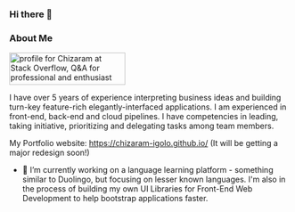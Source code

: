 ### Hi there 👋 

### About Me

<a href="https://stackoverflow.com/users/11838606/chizaram"><img src="https://stackoverflow.com/users/flair/11838606.png" width="208" height="58" alt="profile for Chizaram at Stack Overflow, Q&amp;A for professional and enthusiast programmers" title="profile for Chizaram at Stack Overflow, Q&amp;A for professional and enthusiast programmers"></a>

I have over 5 years of experience interpreting business ideas and building turn-key feature-rich elegantly-interfaced applications. I am experienced in front-end, back-end and cloud pipelines. I have competencies in leading, taking initiative, prioritizing and delegating tasks among team members.  

My Portfolio website: https://chizaram-igolo.github.io/ (It will be getting a major redesign soon!)

- 🔭 I’m currently working on a language learning platform - something similar to Duolingo, but focusing on lesser known languages. I'm also in the process of building my own UI Libraries for Front-End Web Development to help bootstrap applications faster.

<!--
**Chizaram-Igolo/Chizaram-Igolo** is a ✨ _special_ ✨ repository because its `README.md` (this file) appears on your GitHub profile.

Here are some ideas to get you started:

- 🔭 I’m currently working on ...
- 🌱 I’m currently learning ...
- 👯 I’m looking to collaborate on ...
- 🤔 I’m looking for help with ...
- 💬 Ask me about ...
- 📫 How to reach me: ...
- 😄 Pronouns: ...
- ⚡ Fun fact: ...
-->
